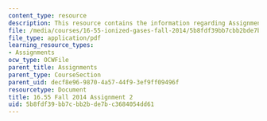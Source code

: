 ```yaml
---
content_type: resource
description: This resource contains the information regarding Assignment 2.
file: /media/courses/16-55-ionized-gases-fall-2014/5b8fdf39bb7cbb2bde7bc3684054dd61_MIT16_55F14_Assignment2.pdf
file_type: application/pdf
learning_resource_types:
- Assignments
ocw_type: OCWFile
parent_title: Assignments
parent_type: CourseSection
parent_uid: decf8e96-9870-4a57-44f9-3ef9ff09496f
resourcetype: Document
title: 16.55 Fall 2014 Assignment 2
uid: 5b8fdf39-bb7c-bb2b-de7b-c3684054dd61
---
```

